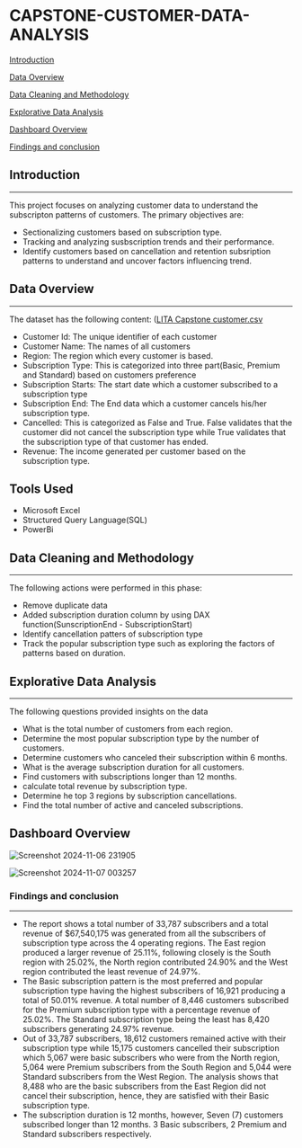 # CAPSTONE-CUSTOMER-DATA-ANALYSIS

[Introduction](introduction)


[Data Overview](#data-overview)


[Data Cleaning and Methodology](#data-cleaning-and-methodology)


[Explorative Data Analysis](#explorative-data-analysis)


[Dashboard Overview](#dashboard-overview)


[Findings and conclusion](#findings-and-conclusion)



## Introduction
---
This project focuses on analyzing customer data to understand the subscripton patterns of customers. The primary objectives are:
- Sectionalizing customers based on subscription type.
- Tracking and analyzing susbscription trends and their performance.
- Identify customers based on cancellation and retention subsription patterns to understand and uncover factors influencing trend.


## Data Overview
---

The dataset has the following content: ([LITA Capstone customer.csv](https://github.com/user-attachments/files/17653908/LITA.Capstone.customer.csv)
- Customer Id: The unique identifier of each customer
- Customer Name: The names of all customers
- Region: The region which every customer is based.
- Subscription Type: This is categorized into three part(Basic, Premium and Standard) based on customers preference
- Subscription Starts: The start date which a customer subscribed to a subscription type
- Subscription End: The End data which a customer cancels his/her subscription type.
- Cancelled: This is categorized as False and True. False validates that the customer did not cancel the subscription type while True validates that the subscription type of that customer has ended.
- Revenue: The income generated per customer based on the subscription type.


## Tools Used
  - Microsoft Excel
  - Structured Query Language(SQL)
  - PowerBi
  

## Data Cleaning and Methodology
---

The following actions were performed in this phase:
- Remove duplicate data
- Added subscription duration column by using DAX function(SunscriptionEnd - SubscriptionStart) 
- Identify cancellation patters of subscription type
- Track the popular subscription type such as exploring the factors of patterns based on duration.


## Explorative Data Analysis
---

The following questions provided insights on the data
- What is the total number of customers from each region. 
- Determine the most popular subscription type by the number of customers. 
- Determine customers who canceled their subscription within 6 months. 
- What is the average subscription duration for all customers. 
- Find customers with subscriptions longer than 12 months. 
- calculate total revenue by subscription type. 
- Determine he top 3 regions by subscription cancellations. 
- Find the total number of active and canceled subscriptions.

## Dashboard Overview
![Screenshot 2024-11-06 231905](https://github.com/user-attachments/assets/df8dc991-9914-40c9-be42-8b0819b38794)




![Screenshot 2024-11-07 003257](https://github.com/user-attachments/assets/7ce3d581-ce38-481d-91b5-3ded26e66688)


### Findings and conclusion
---

- The report shows a total number of 33,787 subscribers and a total revenue of $67,540,175 was generated from all the subscribers of subscription type across the 4 operating regions. The East region produced a larger revenue of 25.11%, following closely is the South region with 25.02%, the North region contributed 24.90% and the West region contributed the least revenue of 24.97%. 
- The Basic subscription pattern is the most preferred and popular subscription type having the highest subscribers of 16,921 producing a total of 50.01% revenue. A total number of 8,446 customers subscribed for the Premium subscription type with a percentage revenue of 25.02%. The Standard subscription type being the least has 8,420 subscribers generating 24.97% revenue. 
- Out of 33,787 subscribers, 18,612 customers remained active with their subscription type while 15,175 customers cancelled their subscription which 5,067 were basic subscribers who were from the North region, 5,064 were Premium subscribers from the South Region and 5,044 were Standard subscribers from the West Region. The analysis shows that 8,488 who are the basic subscribers from the East Region did not cancel their subscription, hence, they are satisfied with their Basic subscription type. 
- The subscription duration is 12 months, however, Seven (7) customers subscribed longer than 12 months. 3 Basic subscribers, 2 Premium and Standard subscribers respectively. 




